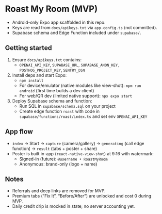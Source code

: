 # Roast My Room (MVP)

- Android-only Expo app scaffolded in this repo.
- Keys are read from `docs/apikeys.txt` via `app.config.ts` (not committed).
- Supabase schema and Edge Function included under `supabase/`.

## Getting started

1. Ensure `docs/apikeys.txt` contains:
   - `OPENAI_API_KEY`, `SUPABASE_URL`, `SUPABASE_ANON_KEY`, `POSTHOG_PROJECT_KEY`, `SENTRY_DSN`
2. Install deps and start Expo:
   - `npm install`
   - For device/emulator (native modules like view-shot): `npm run android` (first time builds a dev client)
   - For web/QR dev (limited native support): `npx expo start`
3. Deploy Supabase schema and function:
   - Run SQL in `supabase/schema.sql` on your project
   - Create edge function `roast` with code in `supabase/functions/roast/index.ts` and set env `OPENAI_API_KEY`

## App flow
- `index` → Start → `capture` (camera/gallery) → `generating` (call edge function) → `result` (tabs + poster + share)
- Poster is built in-app (`react-native-view-shot`) at 9:16 with watermark:
  - Signed-in (future): `@username • RoastMyRoom`
  - Anonymous: brand-only (logo + name)

## Notes
- Referrals and deep links are removed for MVP.
- Premium tabs (“Fix It”, “Before/After”) are unlocked and cost 0 during MVP.
- Daily credit drip is mocked in state; no server accounting yet.
